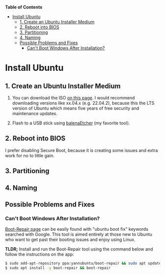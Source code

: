 <!-- START doctoc generated TOC please keep comment here to allow auto update -->
<!-- DON'T EDIT THIS SECTION, INSTEAD RE-RUN doctoc TO UPDATE -->
**Table of Contents**

- [Install Ubuntu](#install-ubuntu)
  - [1. Create an Ubuntu Installer Medium](#1-create-an-ubuntu-installer-medium)
  - [2. Reboot into BIOS](#2-reboot-into-bios)
  - [3. Partitioning](#3-partitioning)
  - [4. Naming](#4-naming)
  - [Possible Problems and Fixes](#possible-problems-and-fixes)
    - [Can't Boot Windows After Installation?](#cant-boot-windows-after-installation)

<!-- END doctoc generated TOC please keep comment here to allow auto update -->

# Install Ubuntu



## 1. Create an Ubuntu Installer Medium

1. You can download the ISO [on this page](https://ubuntu.com/download/desktop). I would recommend downloading versions like xx.04.x (e.g. 22.04.2), because this the LTS version of Ubuntu which means five years of free security and maintenance updates.

2. Flash to a USB stick using [balenaEtcher](https://www.balena.io/etcher) (my favorite tool).

## 2. Reboot into BIOS

I prefer disabling Secure Boot, because it is creating some issues and extra work for no to little gain.

## 3. Partitioning



## 4. Naming



## Possible Problems and Fixes

### Can't Boot Windows After Installation?

[Boot-Repair page](https://help.ubuntu.com/community/Boot-Repair) can be easily found with "ubuntu boot fix" keywords searched with Google. This tool is aimed entirely at those new to Ubuntu who want to get past their booting issues and enjoy using Linux.

**TLDR;** Install and run the Boot-Repair tool using the command below and follow the instructions on the app:

```bash
$ sudo add-apt-repository ppa:yannubuntu/boot-repair && sudo apt update
$ sudo apt install -y boot-repair && boot-repair
```

